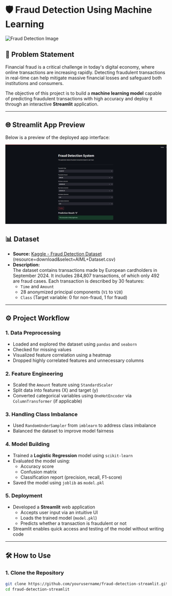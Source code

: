 # 🛡️ Fraud Detection Using Machine Learning
<img src="https://images.unsplash.com/photo-1708423538640-c079fd23c2ae?q=80&w=2070&auto=format&fit=crop&ixlib=rb-4.1.0&ixid=M3wxMjA3fDB8MHxwaG90by1wYWdlfHx8fGVufDB8fHx8fA%3D%3D" alt="Fraud Detection Image" width="500" />




## 📌 Problem Statement

Financial fraud is a critical challenge in today's digital economy, where online transactions are increasing rapidly. Detecting fraudulent transactions in real-time can help mitigate massive financial losses and safeguard both institutions and consumers.

The objective of this project is to build a **machine learning model** capable of predicting fraudulent transactions with high accuracy and deploy it through an interactive **Streamlit** application.

---
## 🌐 Streamlit App Preview

Below is a preview of the deployed app interface:

![App UI_Screenshot](images/Fraud_Detection_System_UI.png)



## 📊 Dataset

- **Source:** [Kaggle - Fraud Detection Dataset](https://www.kaggle.com/datasets/amanalisiddiqui/fraud-detection-dataset)
(resource=download&select=AIML+Dataset.csv)
- **Description:**  
  The dataset contains transactions made by European cardholders in September 2024. It includes 284,807 transactions, of which only 492 are fraud cases. Each transaction is described by 30 features:
  - `Time` and `Amount`
  - 28 anonymized principal components (`V1` to `V28`)
  - `Class` (Target variable: 0 for non-fraud, 1 for fraud)

---

## ⚙️ Project Workflow

### 1. Data Preprocessing

- Loaded and explored the dataset using `pandas` and `seaborn`
- Checked for missing values
- Visualized feature correlation using a heatmap
- Dropped highly correlated features and unnecessary columns

### 2. Feature Engineering

- Scaled the `Amount` feature using `StandardScaler`
- Split data into features (X) and target (y)
- Converted categorical variables using `OneHotEncoder` via `ColumnTransformer` (if applicable)

### 3. Handling Class Imbalance

- Used `RandomUnderSampler` from `imblearn` to address class imbalance
- Balanced the dataset to improve model fairness

### 4. Model Building

- Trained a **Logistic Regression** model using `scikit-learn`
- Evaluated the model using:
  - Accuracy score
  - Confusion matrix
  - Classification report (precision, recall, F1-score)
- Saved the model using `joblib` as `model.pkl`

### 5. Deployment

- Developed a **Streamlit** web application
  - Accepts user input via an intuitive UI
  - Loads the trained model (`model.pkl`)
  - Predicts whether a transaction is fraudulent or not
- Streamlit enables quick access and testing of the model without writing code

---

## 🛠️ How to Use

### 1. Clone the Repository

```bash
git clone https://github.com/yourusername/fraud-detection-streamlit.git
cd fraud-detection-streamlit
